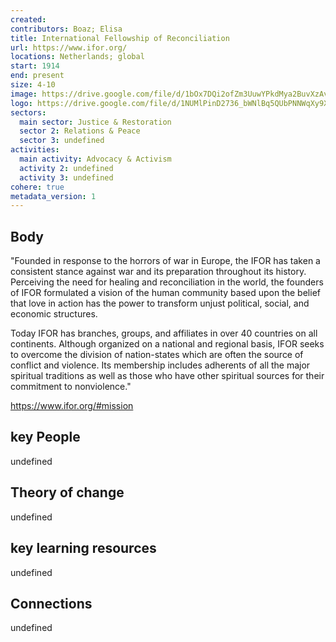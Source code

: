 ```yaml
---
created:
contributors: Boaz; Elisa
title: International Fellowship of Reconciliation
url: https://www.ifor.org/
locations: Netherlands; global
start: 1914
end: present
size: 4-10
image: https://drive.google.com/file/d/1bOx7DQi2ofZm3UuwYPkdMya2BuvXzAvX/view?usp=drive_link
logo: https://drive.google.com/file/d/1NUMlPinD2736_bWNlBq5QUbPNNWqXy9X/view?usp=drive_link
sectors:
  main sector: Justice & Restoration
  sector 2: Relations & Peace
  sector 3: undefined
activities: 
  main activity: Advocacy & Activism
  activity 2: undefined
  activity 3: undefined
cohere: true
metadata_version: 1
---
```



## Body

"Founded in response to the horrors of war in Europe, the IFOR has taken a consistent stance against war and its preparation throughout its history.
Perceiving the need for healing and reconciliation in the world, the founders of IFOR formulated a vision of the human community based upon the belief that love in action has the power to transform unjust political, social, and economic structures.

Today IFOR has branches, groups, and affiliates in over 40 countries on all continents. Although organized on a national and regional basis, IFOR seeks to overcome the division of nation-states which are often the source of conflict and violence. Its membership includes adherents of all the major spiritual traditions as well as those who have other spiritual sources for their commitment to nonviolence."

https://www.ifor.org/#mission

## key People

undefined

## Theory of change

undefined

## key learning resources

undefined

## Connections

undefined


